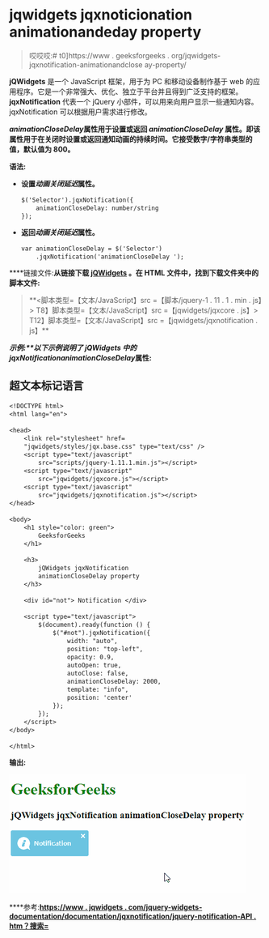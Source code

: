 # jqwidgets jqxnoticionation animationandeday property

> 哎哎哎:# t0]https://www . geeksforgeeks . org/jqwidgets-jqxnotification-animationandclose ay-property/

**jQWidgets** 是一个 JavaScript 框架，用于为 PC 和移动设备制作基于 web 的应用程序。它是一个非常强大、优化、独立于平台并且得到广泛支持的框架。 **jqxNotification** 代表一个 jQuery 小部件，可以用来向用户显示一些通知内容。jqxNotification 可以根据用户需求进行修改。

***animationCloseDelay*****属性用于设置或返回 *animationCloseDelay* 属性。即该属性用于在关闭时设置或返回通知动画的持续时间。它接受数字/字符串类型的值，默认值为 800。**

****语法:****

*   **设置*动画关闭延迟*属性。**

    ```
    $('Selector').jqxNotification({ 
        animationCloseDelay: number/string
    });
    ```

*   **返回*动画关闭延迟*属性。**

    ```
    var animationCloseDelay = $('Selector')
        .jqxNotification('animationCloseDelay ');
    ```

****链接文件:**从链接下载 [jQWidgets](https://www.jqwidgets.com/download/Download) 。在 HTML 文件中，找到下载文件夹中的脚本文件:**

> <link rel="”stylesheet”" href="”jqwidgets/styles/jqx.base.css”" type="”text/css”"> **<脚本类型=【文本/JavaScript】src =【脚本/jquery-1 . 11 . 1 . min . js】></脚本>
> T8】脚本类型=【文本/JavaScript】src =【jqwidgets/jqxcore . js】></脚本>
> T12】脚本类型=【文本/JavaScript】src =【jqwidgets/jqxnotification . js】**

****示例:**以下示例说明了 jQWidgets 中的 jqxNotification*animationCloseDelay*属性:**

## **超文本标记语言**

```
<!DOCTYPE html>
<html lang="en">

<head>
    <link rel="stylesheet" href=
    "jqwidgets/styles/jqx.base.css" type="text/css" />
    <script type="text/javascript" 
        src="scripts/jquery-1.11.1.min.js"></script>
    <script type="text/javascript" 
        src="jqwidgets/jqxcore.js"></script>
    <script type="text/javascript" 
        src="jqwidgets/jqxnotification.js"></script>
</head>

<body>
    <h1 style="color: green">
        GeeksforGeeks
    </h1>

    <h3>
        jQWidgets jqxNotification 
        animationCloseDelay property
    </h3>

    <div id="not"> Notification </div>

    <script type="text/javascript">
        $(document).ready(function () {
            $("#not").jqxNotification({
                width: "auto",
                position: "top-left",
                opacity: 0.9,
                autoOpen: true,
                autoClose: false,
                animationCloseDelay: 2000,
                template: "info",
                position: 'center'
            });
        });
    </script>
</body>

</html>
```

****输出:****

**![](img/b52113b283d0ca7e71f3cab82c968749.png)**

****参考:**[https://www . jqwidgets . com/jquery-widgets-documentation/documentation/jqxnotification/jquery-notification-API . htm？搜索=](https://www.jqwidgets.com/jquery-widgets-documentation/documentation/jqxnotification/jquery-notification-api.htm?search=)**